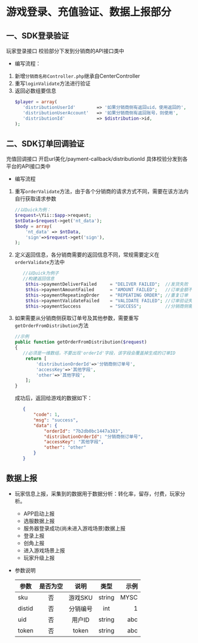 # 游戏登录、充值验证、数据上报部分

## 一、SDK登录验证
玩家登录接口 校验部分下发到分销商的API接口类中

* 编写流程：
1. 新增`分销商名称Controller.php`继承自CenterController
2. 重写`loginValidate`方法进行验证
3. 返回必数组要信息
    ```php
    $player = array(
       'distributionUserId'        => '如果分销商侧有返回uid，使用返回的',
       'distributionUserAccount'   => '如果分销商侧有返回账号，则使用',
       'distributionId'            => $distribution->id,
    );
    ```
## 二、SDK订单回调验证
充值回调接口 开启url美化/payment-callback/distributionId 具体校验分发到各平台的API接口类中

* 编写流程
1. 重写`orderValidate`方法，由于各个分销商的请求方式不同，需要在该方法内自行获取请求参数
    ```php
    //以Quick为例：
    $request=\Yii::$app->request;
    $ntData=$request->get('nt_data');
    $body = array(
        'nt_data' => $ntData,
        'sign'=>$request->get('sign'),
    );
    ```
2. 定义返回信息，各分销商需要的返回信息不同，常规需要定义在`orderValidate`方法中
    ```php
       //以Quick为例子
       //构建返回信息
        $this->paymentDeliverFailed     = "DELIVER FAILED";  //发货失败
        $this->paymentAmountFailed      = "AMOUNT FAILED";   //订单金额不匹配
        $this->paymentRepeatingOrder    = "REPEATING ORDER"; //重复订单
        $this->paymentValidateFailed    = "VALIDATE FAILED"; //订单验证失败
        $this->paymentSuccess           = "SUCCESS";         //分销商侧需求的成功信息
    ```
3. 如果需要从分销商侧获取订单号及其他参数，需要重写`getOrderFromDistribution`方法
    ```php
   //示例
    public function getOrderFromDistribution($request)
    {
       //必须是一维数组，不要出现'orderId'字段，该字段会覆盖掉生成的订单ID
        return [
            'distributionOrderId'=>'分销商侧订单号',
            'accessKey'=>'其他字段',
            'other'=>'其他字段',
        ];
    }
    ```
    成功后，返回给游戏的数据如下：
    ```json
       {
           "code": 1,
           "msg": "success",
           "data": {
               "orderId": "7b2db0bc1447a383",
               "distributionOrderId": "分销商侧订单号",
               "accessKey": "其他字段",
               "other": "other"
           }
       }
    ```
## 数据上报
* 玩家信息上报，采集到的数据用于数据分析：转化率，留存，付费，玩家分析。
    * APP启动上报
    * 选服数据上报
    * 服务器登录成功(尚未进入游戏场景)数据上报
    * 登录上报
    * 创角上报
    * 进入游戏场景上报
    * 玩家升级上报
* 参数说明

    |参数|是否为空|说明|类型|示例|
    | - | :-: | :-: |:-: | -: |
    | sku | 否 | 游戏SKU | string | MYSC |
    | distid | 否 | 分销编号 | int | 1 |
    | uid | 否 | 用户ID | string | abc |
    | token | 否 | token | string | abc | 
	
